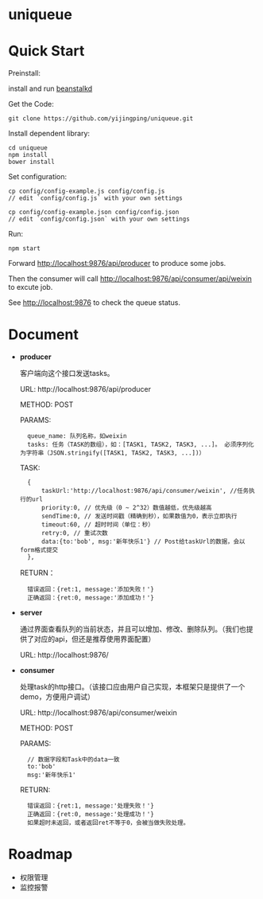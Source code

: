 uniqueue
===========

# Quick Start

Preinstall:

  install and run [beanstalkd](http://kr.github.io/beanstalkd/)

Get the Code:

	git clone https://github.com/yijingping/uniqueue.git

Install dependent library:

	cd uniqueue
	npm install
	bower install

Set configuration:

	cp config/config-example.js config/config.js
	// edit `config/config.js` with your own settings

	cp config/config-example.json config/config.json
	// edit `config/config.json` with your own settings

Run:

	npm start	

Forward [http://localhost:9876/api/producer](http://localhost:9876/api/producer) to produce some jobs.

Then the consumer will call [http://localhost:9876/api/consumer/api/weixin](http://localhost:9876/consumer/weixin) to excute job.

See [http://localhost:9876](http://localhost:9876) to check the queue status.

# Document
* __producer__

	客户端向这个接口发送tasks。
	
	URL: http://localhost:9876/api/producer
	
	METHOD: POST
	
	PARAMS:
		
		queue_name: 队列名称，如weixin
		tasks: 任务（TASK的数组），如：[TASK1, TASK2, TASK3, ...]。 必须序列化为字符串（JSON.stringify([TASK1, TASK2, TASK3, ...])）
		
	TASK:
	
		{
			taskUrl:'http://localhost:9876/api/consumer/weixin', //任务执行的url
			priority:0, // 优先级（0 ~ 2^32）数值越低，优先级越高
			sendTime:0, // 发送时间戳（精确到秒），如果数值为0，表示立即执行
			timeout:60, // 超时时间（单位：秒）
			retry:0, // 重试次数
			data:{to:'bob', msg:'新年快乐1'} // Post给taskUrl的数据，会以form格式提交
		},

	RETURN：
	
		错误返回：{ret:1, message:'添加失败！'}
		正确返回：{ret:0, message:'添加成功！'}

* __server__
	
	通过界面查看队列的当前状态，并且可以增加、修改、删除队列。（我们也提供了对应的api，但还是推荐使用界面配置）
	
	URL: http://localhost:9876/
	
* __consumer__

	处理task的http接口。（该接口应由用户自己实现，本框架只是提供了一个demo，方便用户调试）
	
	URL: http://localhost:9876/api/consumer/weixin
	
    METHOD: POST
	
	PARAMS: 
	
		// 数据字段和Task中的data一致
		to:'bob'
		msg:'新年快乐1'
	
	RETURN:
	
		错误返回：{ret:1, message:'处理失败！'}
  		正确返回：{ret:0, message:'处理成功！'}
  		如果超时未返回，或者返回ret不等于0，会被当做失败处理。
		

# Roadmap
* 权限管理
* 监控报警
